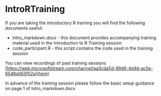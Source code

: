 # IntroRTraining

If you are taking the introductory R training you will find the following documents useful:

* Intro_markdown.docx - this document provides accompanying training material used in the Introduction to R Training session
* code_participant.R - this script contains the code used in the training session

You can view recordings of past training sessions [https://web.microsoftstream.com/channel/aa3cda5d-99d6-4e9d-ac5e-6548dd55f52a](here)

In advance of the training session please follow the basic setup guidance on page 1 of Intro_markdown.docx